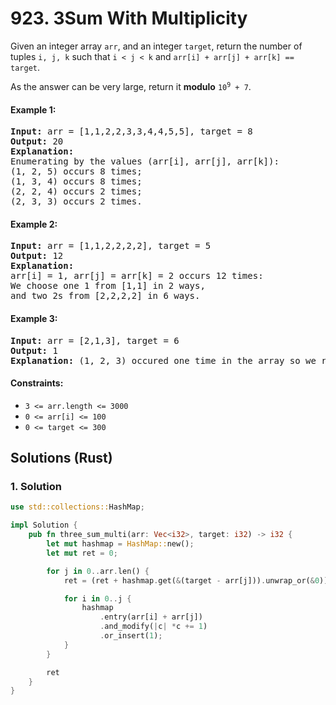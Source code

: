 # 923. 3Sum With Multiplicity
Given an integer array `arr`, and an integer `target`, return the number of tuples `i, j, k` such that `i < j < k` and `arr[i] + arr[j] + arr[k] == target`.

As the answer can be very large, return it **modulo** <code>10<sup>9</sup> + 7</code>.

#### Example 1:
<pre>
<strong>Input:</strong> arr = [1,1,2,2,3,3,4,4,5,5], target = 8
<strong>Output:</strong> 20
<strong>Explanation:</strong>
Enumerating by the values (arr[i], arr[j], arr[k]):
(1, 2, 5) occurs 8 times;
(1, 3, 4) occurs 8 times;
(2, 2, 4) occurs 2 times;
(2, 3, 3) occurs 2 times.
</pre>

#### Example 2:
<pre>
<strong>Input:</strong> arr = [1,1,2,2,2,2], target = 5
<strong>Output:</strong> 12
<strong>Explanation:</strong>
arr[i] = 1, arr[j] = arr[k] = 2 occurs 12 times:
We choose one 1 from [1,1] in 2 ways,
and two 2s from [2,2,2,2] in 6 ways.
</pre>

#### Example 3:
<pre>
<strong>Input:</strong> arr = [2,1,3], target = 6
<strong>Output:</strong> 1
<strong>Explanation:</strong> (1, 2, 3) occured one time in the array so we return 1.
</pre>

#### Constraints:
* `3 <= arr.length <= 3000`
* `0 <= arr[i] <= 100`
* `0 <= target <= 300`

## Solutions (Rust)

### 1. Solution
```Rust
use std::collections::HashMap;

impl Solution {
    pub fn three_sum_multi(arr: Vec<i32>, target: i32) -> i32 {
        let mut hashmap = HashMap::new();
        let mut ret = 0;

        for j in 0..arr.len() {
            ret = (ret + hashmap.get(&(target - arr[j])).unwrap_or(&0)) % 1_000_000_007;

            for i in 0..j {
                hashmap
                    .entry(arr[i] + arr[j])
                    .and_modify(|c| *c += 1)
                    .or_insert(1);
            }
        }

        ret
    }
}
```
